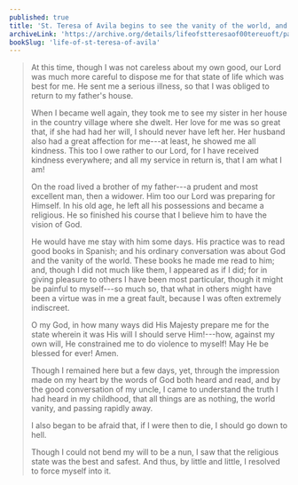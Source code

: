 ```yaml
---
published: true
title: 'St. Teresa of Avila begins to see the vanity of the world, and to resolve to be a nun'
archiveLink: 'https://archive.org/details/lifeofstteresaof00tereuoft/page/14?view=theater'
bookSlug: 'life-of-st-teresa-of-avila'
---
```


> At this time, though I was not careless about my own good, our Lord was much more careful to dispose me for that state of life which was best for me. He sent me a serious illness, so that I was obliged to return to my father's house.
>
> When I became well again, they took me to see my sister in her house in the country village where she dwelt. Her love for me was so great that, if she had had her will, I should never have left her. Her husband also had a great affection for me---at least, he showed me all kindness. This too I owe rather to our Lord, for I have received kindness everywhere; and all my service in return is, that I am what I am!
>
> On the road lived a brother of my father---a prudent and most excellent man, then a widower. Him too our Lord was preparing for Himself. In his old age, he left all his possessions and became a religious. He so finished his course that I believe him to have the vision of God.
>
> He would have me stay with him some days. His practice was to read good books in Spanish; and his ordinary conversation was about God and the vanity of the world. These books he made me read to him; and, though I did not much like them, I appeared as if I did; for in giving pleasure to others I have been most particular, though it might be painful to myself---so much so, that what in others might have been a virtue was in me a great fault, because I was often extremely indiscreet.
>
> O my God, in how many ways did His Majesty prepare me for the state wherein it was His will I should serve Him!---how, against my own will, He constrained me to do violence to myself! May He be blessed for ever! Amen.
>
> Though I remained here but a few days, yet, through the impression made on my heart by the words of God both heard and read, and by the good conversation of my uncle, I came to understand the truth I had heard in my childhood, that all things are as nothing, the world vanity, and passing rapidly away.
>
> I also began to be afraid that, if I were then to die, I should go down to hell.
>
> Though I could not bend my will to be a nun, I saw that the religious state was the best and safest. And thus, by little and little, I resolved to force myself into it.